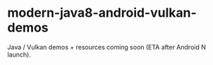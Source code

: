 # modern-java8-android-vulkan-demos
Java / Vulkan demos + resources coming soon (ETA after Android N launch).
